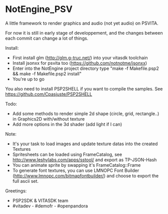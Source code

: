 # NotEngine_PSV
A little framework to render graphics and audio (not yet audio) on PSVITA.

For now it is still in early stage of developpement, and the changes between each commit can
change a lot of things.

Install:
 - First install glm (http://glm.g-truc.net/) into your vitasdk toolchain
 - Install jsonxx for psvita too (https://github.com/notnotme/jsonxx)
 - Enter into the NotEngine project directory type "make -f Makefile.psp2 && make -f Makefile.psp2 install"
 - You're up to go

You also need to install PSP2SHELL if you want to compile the samples.
See https://github.com/Cpasjuste/PSP2SHELL

Todo:
 - Add some methods to render simple 2d shape (circle, grid, rectangle..) in Graphics2D with/without texture
 - Add more options in the 3d shader (add light if I can)

Note:
 - It's your task to load images and update texture datas into the created Textures
 - Spritesheets can be loaded using FrameCatalog, see http://www.leshylabs.com/apps/sstool/ and export as TP-JSON-Hash
 - You can animate sprite by swapping it's FrameCatalog::Frame
 - To generate font textures, you can use LMNOPC Font Builder (http://www.lmnopc.com/bitmapfontbuilder/) and choose to export the full ascii set.

Greetings:
 - PSP2SDK & VITASDK team
 - #vitadev - #demofr - #openpandora

